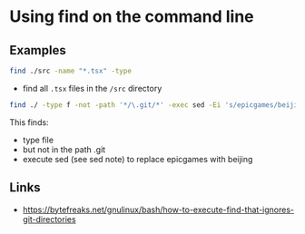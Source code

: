 # Using find on the command line

## Examples

```bash
find ./src -name "*.tsx" -type
```

* find all `.tsx` files in the `/src` directory


```bash
find ./ -type f -not -path '*/\.git/*' -exec sed -Ei 's/epicgames/beijing/g' {} \;
```

This finds:

* type file
* but not in the path .git
* execute sed (see sed note) to replace epicgames with beijing

## Links

* https://bytefreaks.net/gnulinux/bash/how-to-execute-find-that-ignores-git-directories

